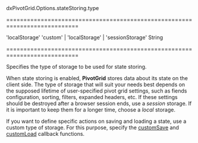 <!--id-->dxPivotGrid.Options.stateStoring.type<!--/id-->
===========================================================================
<!--default-->'localStorage'<!--/default-->
<!--acceptValues-->'custom' | 'localStorage' | 'sessionStorage'<!--/acceptValues-->
<!--type-->String<!--/type-->
===========================================================================

<!--shortDescription-->
Specifies the type of storage to be used for state storing.
<!--/shortDescription-->

<!--fullDescription-->
When state storing is enabled, **PivotGrid** stores data about its state on the client side. The type of storage that will suit your needs best depends on the supposed lifetime of user-specified pivot grid settings, such as fiends configuration, sorting, filters, expanded headers, etc. If these settings should be destroyed after a browser session ends, use a *session* storage. If it is important to keep them for a longer time, choose a *local* storage.

If you want to define specific actions on saving and loading a state, use a custom type of storage. For this purpose, specify the [customSave](/Documentation/ApiReference/UI_Widgets/dxPivotGrid/Configuration/stateStoring/#customSave) and [customLoad](/Documentation/ApiReference/UI_Widgets/dxPivotGrid/Configuration/stateStoring/#customLoad) callback functions.
<!--/fullDescription-->